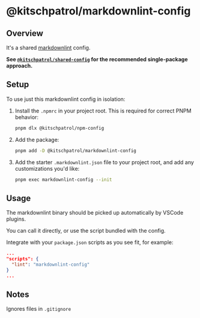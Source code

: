# @kitschpatrol/markdownlint-config

## Overview

It's a shared [markdownlint](https://github.com/DavidAnson/markdownlint) config.

**See [`@kitschpatrol/shared-config`](https://www.npmjs.com/package/@kitschpatrol/shared-config) for the recommended single-package approach.**

## Setup

To use just this markdownlint config in isolation:

1. Install the `.npmrc` in your project root. This is required for correct PNPM behavior:

   ```sh
   pnpm dlx @kitschpatrol/npm-config
   ```

2. Add the package:

   ```sh
   pnpm add -D @kitschpatrol/markdownlint-config
   ```

3. Add the starter `.markdownlint.json` file to your project root, and add any customizations you'd like:

   ```sh
   pnpm exec markdownlint-config --init
   ```

## Usage

The markdownlint binary should be picked up automatically by VSCode plugins.

You can call it directly, or use the script bundled with the config.

Integrate with your `package.json` scripts as you see fit, for example:

```json
...
"scripts": {
  "lint": "markdownlint-config"
}
...
```

## Notes

Ignores files in `.gitignore`
